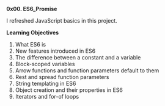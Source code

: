 __0x00. ES6_Promise__

I refreshed JavaScript basics in this project.

__Learning Objectives__
1. What ES6 is
2. New features introduced in ES6
3. The difference between a constant and a variable
4. Block-scoped variables
5. Arrow functions and function parameters default to them
6. Rest and spread function parameters
7. String templating in ES6
8. Object creation and their properties in ES6
9. Iterators and for-of loops

